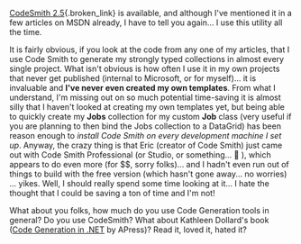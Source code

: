 [CodeSmith 2.5](http://www.ericjsmith.net/codesmith/){.broken_link} is available, and although I've mentioned it in a few articles on MSDN already, I have to tell you again... I use this utility all the time.

It is fairly obvious, if you look at the code from any one of my articles, that I use Code Smith to generate my strongly typed collections in almost every single project. What isn't obvious is how often I use it in my own projects that never get published (internal to Microsoft, or for myself)... it is invaluable and **I've never even created my own templates**. From what I understand, I'm missing out on so much potential time-saving it is almost silly that I haven't looked at creating my own templates yet, but being able to quickly create my **Jobs** collection for my custom **Job** class (very useful if you are planning to then bind the Jobs collection to a DataGrid) has been reason enough to _install Code Smith on every development machine I set up_. Anyway, the crazy thing is that Eric (creator of Code Smith) just came out with Code Smith Professional (or Studio, or something... 🙂 ), which appears to do even more (for $$, sorry folks)... and I hadn't even run out of things to build with the free version (which hasn't gone away... no worries) ... yikes. Well, I should really spend some time looking at it... I hate the thought that I could be saving a ton of time and I'm not!

What about you folks, how much do you use Code Generation tools in general? Do you use CodeSmith? What about Kathleen Dollard's book ([Code Generation in .NET](http://www.amazon.com/exec/obidos/ASIN/1590591372/duncanmackenz-20?creative=125581&camp=2321&link_code=as1) by APress)? Read it, loved it, hated it?